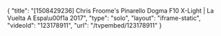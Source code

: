 {
    "title": "[1508429236] Chris Froome's Pinarello Dogma F10 X-Light | La Vuelta A Espa\u00f1a 2017",
    "type": "solo",
    "layout": "iframe-static",
    "videoId": "123178911",
    "url": "\/tvpembed\/123178911"
}